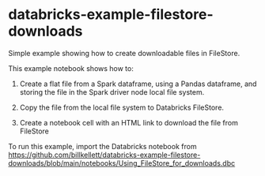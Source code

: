 # databricks-example-filestore-downloads
Simple example showing how to create downloadable files in FileStore.

This example notebook shows how to:

1. Create a flat file from a Spark dataframe, using a Pandas dataframe, and storing the file in the Spark driver node local file system.

2. Copy the file from the local file system to Databricks FileStore.

3. Create a notebook cell with an HTML link to download the file from FileStore

To run this example, import the Databricks notebook from https://github.com/billkellett/databricks-example-filestore-downloads/blob/main/notebooks/Using_FileStore_for_downloads.dbc 

